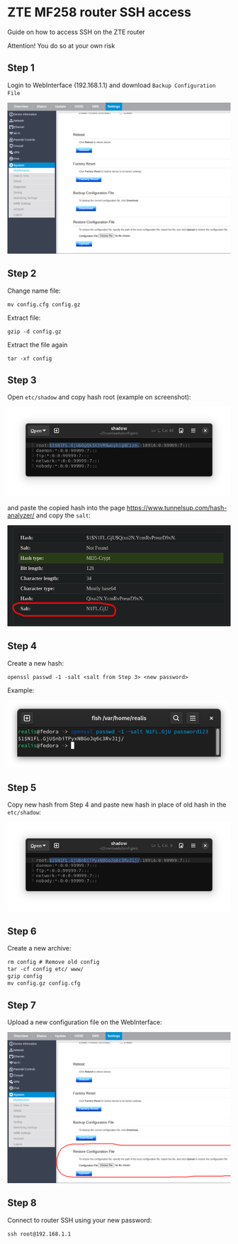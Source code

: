 # ZTE MF258 router SSH access

Guide on how to access SSH on the ZTE router

Attention! You do so at your own risk

## Step 1
Login to WebInterface (192.168.1.1) and download `Backup Configuration File`

<img src="./backuprestore.png">

## Step 2
Change name file:
```
mv config.cfg config.gz
```

Extract file:
```
gzip -d config.gz
```

Extract the file again
```
tar -xf config
``` 

## Step 3
Open `etc/shadow` and copy hash root (example on screenshot):

<img src="./etcshadow.png">
  
and paste the copied hash into the page https://www.tunnelsup.com/hash-analyzer/ and copy the `salt`:

<img src="./salt.png">

## Step 4

Create a new hash:
```
openssl passwd -1 -salt <salt from Step 3> <new password>
```

Example:

<img src="./openssl.png">

## Step 5
Copy new hash from Step 4 and paste new hash in place of old hash in the `etc/shadow`:

<img src="./newhash.png">

## Step 6
Create a new archive:
```
rm config # Remove old config
tar -cf config etc/ www/
gzip config
mv config.gz config.cfg
```

## Step 7
Upload a new configuration file on the WebInterface:

<img src="./restore.png">

## Step 8

Connect to router SSH using your new password:

```
ssh root@192.168.1.1
```
